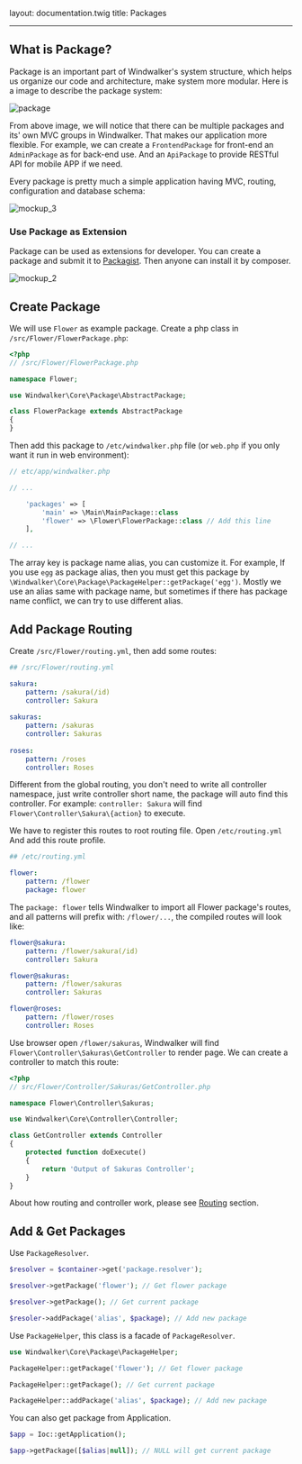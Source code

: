 layout: documentation.twig
title: Packages

---

## What is Package?

Package is an important part of Windwalker's system structure, which helps us organize our code and architecture, make system more modular.
Here is a image to describe the package system:

![package](https://cloud.githubusercontent.com/assets/1639206/5579031/b4c50ed8-906e-11e4-8964-a1f2d949fc88.png)

From above image, we will notice that there can be multiple packages and its' own MVC groups in Windwalker. That makes our application
 more flexible. For example, we can create a `FrontendPackage` for front-end an `AdminPackage` as for back-end use.
 And an `ApiPackage` to provide RESTful API for mobile APP if we need.
 
Every package is pretty much a simple application having MVC, routing, configuration and database schema:

![mockup_3](https://cloud.githubusercontent.com/assets/1639206/5579086/ff7483ea-906f-11e4-9663-31c9276493af.png)
  
### Use Package as Extension

Package can be used as extensions for developer. You can create a package and submit it to [Packagist](https://packagist.org/).
Then anyone can install it by composer.

![mockup_2](https://cloud.githubusercontent.com/assets/1639206/5579085/ff715d8c-906f-11e4-92dc-43c3839e0ef8.png)

## Create Package

We will use `Flower` as example package. Create a php class in `/src/Flower/FlowerPackage.php`:

``` php
<?php
// /src/Flower/FlowerPackage.php

namespace Flower;

use Windwalker\Core\Package\AbstractPackage;

class FlowerPackage extends AbstractPackage
{
}
```

Then add this package to `/etc/windwalker.php` file (or `web.php` if you only want it run in web environment):

``` php
// etc/app/windwalker.php

// ...

    'packages' => [
        'main' => \Main\MainPackage::class
        'flower' => \Flower\FlowerPackage::class // Add this line
    ],

// ...
```

The array key is package name alias, you can customize it. For example, If you use `egg` as package alias, then you must
get this package by `\Windwalker\Core\Package\PackageHelper::getPackage('egg')`. Mostly we use an alias same with package name,
but sometimes if there has package name conflict, we can try to use different alias.

## Add Package Routing

Create `/src/Flower/routing.yml`, then add some routes:

``` yaml
## /src/Flower/routing.yml

sakura:
    pattern: /sakura(/id)
    controller: Sakura
    
sakuras:
    pattern: /sakuras
    controller: Sakuras
    
roses:
    pattern: /roses
    controller: Roses
```

Different from the global routing, you don't need to write all controller namespace, just write controller short name, 
the package will auto find this controller. For example: `controller: Sakura` will find `Flower\Controller\Sakura\{action}` to execute. 

We have to register this routes to root routing file. Open `/etc/routing.yml` And add this route profile.

``` yaml
## /etc/routing.yml

flower:
    pattern: /flower
    package: flower
```

The `package: flower` tells Windwalker to import all Flower package's routes, and all patterns will prefix with: `/flower/...`,
the compiled routes will look like:

``` yaml
flower@sakura:
    pattern: /flower/sakura(/id)
    controller: Sakura

flower@sakuras:
    pattern: /flower/sakuras
    controller: Sakuras

flower@roses:
    pattern: /flower/roses
    controller: Roses
```

Use browser open `/flower/sakuras`, Windwalker will find `Flower\Controller\Sakuras\GetController` to render page.
We can create a controller to match this route:

``` php
<?php
// src/Flower/Controller/Sakuras/GetController.php

namespace Flower\Controller\Sakuras;

use Windwalker\Core\Controller\Controller;

class GetController extends Controller
{
	protected function doExecute()
	{
		return 'Output of Sakuras Controller';
	}
}
```

About how routing and controller work, please see [Routing](routing.html) section.

## Add & Get Packages

Use `PackageResolver`.

``` php
$resolver = $container->get('package.resolver');

$resolver->getPackage('flower'); // Get flower package

$resolver->getPackage(); // Get current package

$resoler->addPackage('alias', $package); // Add new package
```

Use `PackageHelper`, this class is a facade of `PackageResolver`.

``` php
use Windwalker\Core\Package\PackageHelper;

PackageHelper::getPackage('flower'); // Get flower package

PackageHelper::getPackage(); // Get current package

PackageHelper::addPackage('alias', $package); // Add new package
```

You can also get package from Application.

``` php
$app = Ioc::getApplication();

$app->getPackage([$alias|null]); // NULL will get current package
```
